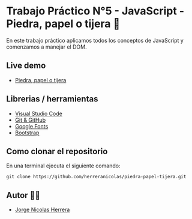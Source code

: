 # Trabajo Práctico N°5 - JavaScript - Piedra, papel o tijera 🚀

En este trabajo práctico aplicamos todos los conceptos de JavaScript y comenzamos a manejar el DOM.

## Live demo

- [Piedra, papel o tijera](https://herreranicolas.github.io/piedra-papel-tijera/)

## Librerias / herramientas 

- [Visual Studio Code](https://code.visualstudio.com/)
- [Git & GitHub](https://github.com/) 
- [Google Fonts](https://fonts.google.com/)
- [Bootstrap](https://getbootstrap.com/)

##  Como clonar el repositorio
En una terminal ejecuta el siguiente comando: 

```
git clone https://github.com/herreranicolas/piedra-papel-tijera.git
```

## Autor 👨‍💻

- [Jorge Nicolas Herrera](https://www.linkedin.com/in/nicolasherrera95/) 